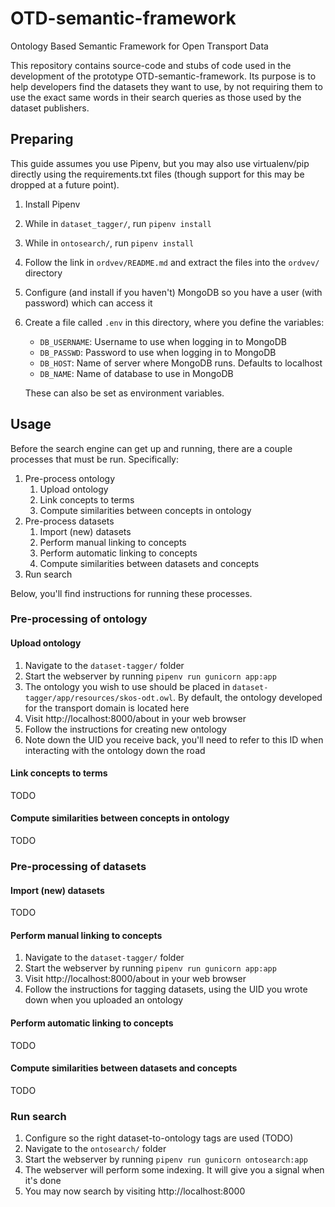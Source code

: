 # OTD-semantic-framework
Ontology Based Semantic Framework for Open Transport Data 

This repository contains source-code and stubs of code used in the development
of the prototype OTD-semantic-framework. Its purpose is to help developers find
the datasets they want to use, by not requiring them to use the exact same words
in their search queries as those used by the dataset publishers.


## Preparing

This guide assumes you use Pipenv, but you may also use virtualenv/pip directly
using the requirements.txt files (though support for this may be dropped at a
future point).

1. Install Pipenv
2. While in `dataset_tagger/`, run `pipenv install`
3. While in `ontosearch/`, run `pipenv install`
4. Follow the link in `ordvev/README.md` and extract the files into the `ordvev/` directory
5. Configure (and install if you haven't) MongoDB so you have a user (with password) which can access it
6. Create a file called `.env` in this directory, where you define the variables:
   * `DB_USERNAME`: Username to use when logging in to MongoDB
   * `DB_PASSWD`: Password to use when logging in to MongoDB
   * `DB_HOST`: Name of server where MongoDB runs. Defaults to localhost
   * `DB_NAME`: Name of database to use in MongoDB

   These can also be set as environment variables.


## Usage

Before the search engine can get up and running, there are a couple processes
that must be run. Specifically:

1. Pre-process ontology
   1. Upload ontology
   2. Link concepts to terms
   3. Compute similarities between concepts in ontology
2. Pre-process datasets
   1. Import (new) datasets
   2. Perform manual linking to concepts
   3. Perform automatic linking to concepts
   4. Compute similarities between datasets and concepts
3. Run search

Below, you'll find instructions for running these processes.


### Pre-processing of ontology

#### Upload ontology

1. Navigate to the `dataset-tagger/` folder
2. Start the webserver by running `pipenv run gunicorn app:app`
3. The ontology you wish to use should be placed in
   `dataset-tagger/app/resources/skos-odt.owl`. By default, the ontology
   developed for the transport domain is located here
4. Visit http://localhost:8000/about in your web browser
5. Follow the instructions for creating new ontology
6. Note down the UID you receive back, you'll need to refer to this ID when
   interacting with the ontology down the road


#### Link concepts to terms

TODO


#### Compute similarities between concepts in ontology

TODO


### Pre-processing of datasets

#### Import (new) datasets

TODO


#### Perform manual linking to concepts

1. Navigate to the `dataset-tagger/` folder
2. Start the webserver by running `pipenv run gunicorn app:app`
3. Visit http://localhost:8000/about in your web browser
4. Follow the instructions for tagging datasets, using the UID you wrote down
   when you uploaded an ontology


#### Perform automatic linking to concepts

TODO


#### Compute similarities between datasets and concepts

TODO


### Run search

1. Configure so the right dataset-to-ontology tags are used (TODO)
2. Navigate to the `ontosearch/` folder
3. Start the webserver by running `pipenv run gunicorn ontosearch:app`
4. The webserver will perform some indexing. It will give you a signal when it's done
4. You may now search by visiting http://localhost:8000
